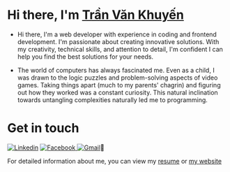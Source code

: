 # Hi there, I'm [Trần Văn Khuyến](https://khuyentv.tech)

- Hi there, I'm a web developer with experience in coding and frontend development. I'm passionate about creating innovative solutions. With my creativity, technical skills, and attention to detail, I'm confident I can help you find the best solutions for your needs.

- The world of computers has always fascinated me.  Even as a child, I was drawn to the logic puzzles and problem-solving aspects of video games.  Taking things apart (much to my parents' chagrin) and figuring out how they worked  was a constant curiosity.  This natural inclination towards untangling complexities naturally led me to programming.

# Get in touch

[![Linkedin](https://img.shields.io/badge/LinkedIn-0077B5?style=for-the-badge&logo=linkedin&logoColor=white)](https://www.linkedin.com/in/hoshikira)
[![Facebook](https://img.shields.io/badge/GitHub-100000?style=for-the-badge&logo=facebook&logoColor=white) ](https://www.facebook.com/hoshikira18)
[![Gmail](https://img.shields.io/badge/Gmail-D14836?style=for-the-badge&logo=gmail&logoColor=white)](mailto:khuyen.dev183@gmail.com)👋

For detailed information about me, you can view my
[resume](https://drive.google.com/file/d/1h6ML35e9I23Rj5-_0XfaD3t_u8jSrVsh/view?usp=sharing) or
[my website](https://khuyentv.tech)


<!--
**hoshikira18/hoshikira18** is a ✨ _special_ ✨ repository because its `README.md` (this file) appears on your GitHub profile.

Here are some ideas to get you started:

- 🔭 I’m currently working on ...
- 🌱 I’m currently learning ...
- 👯 I’m looking to collaborate on ...
- 🤔 I’m looking for help with ...
- 💬 Ask me about ...
- 📫 How to reach me: ...
- 😄 Pronouns: ...
- ⚡ Fun fact: ...
-->
